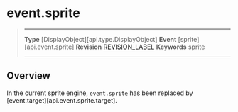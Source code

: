 
# event.sprite

> --------------------- ------------------------------------------------------------------------------------------
> __Type__              [DisplayObject][api.type.DisplayObject]
> __Event__             [sprite][api.event.sprite]
> __Revision__          [REVISION_LABEL](REVISION_URL)
> __Keywords__          sprite
> --------------------- ------------------------------------------------------------------------------------------

## Overview

In the current sprite engine, `event.sprite` has been replaced by [event.target][api.event.sprite.target].